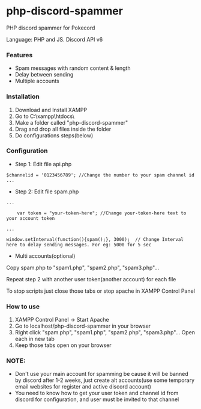 # php-discord-spammer
PHP discord spammer for Pokecord

Language: PHP and JS.
Discord API v6

### Features
- Spam messages with random content & length
- Delay between sending
- Multiple accounts


### Installation
1) Download and Install XAMPP
2) Go to C:\xampp\htdocs\
3) Make a folder called "php-discord-spammer"
4) Drag and drop all files inside the folder
5) Do configurations steps(below)

### Configuration

- Step 1: Edit file api.php

```
$channelid = '0123456789'; //Change the number to your spam channel id
...
```
- Step 2: Edit file spam.php
```
...

    var token = "your-token-here"; //Change your-token-here text to your account token

...

window.setInterval(function(){spam();}, 3000);  // Change Interval here to delay sending messages. For eg: 5000 for 5 sec
```

- Multi accounts(optional)

Copy spam.php to "spam1.php", "spam2.php", "spam3.php"...

Repeat step 2 with another user token(another account) for each file

To stop scripts just close those tabs or stop apache in XAMPP Control Panel

### How to use
1) XAMPP Control Panel -> Start Apache
2) Go to localhost/php-discord-spammer in your browser
3) Right click "spam.php", "spam1.php", "spam2.php", "spam3.php"... Open each in new tab
4) Keep those tabs open on your browser

### NOTE:
- Don't use your main account for spamming be cause it will be banned by discord after 1-2 weeks, just create alt accounts(use some temporary email websites for register and active discord account) 
- You need to know how to get your user token and channel id from discord for configuration, and user must be invited to that channel
